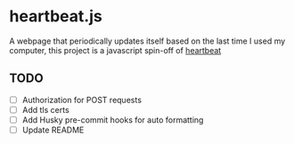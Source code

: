 # heartbeat.js

A webpage that periodically updates itself based on the last time I used my computer, this project is a javascript spin-off of [heartbeat](https://github.com/l1ving/heartbeat)

## TODO

- [ ] Authorization for POST requests
- [ ] Add tls certs
- [ ] Add Husky pre-commit hooks for auto formatting
- [ ] Update README
